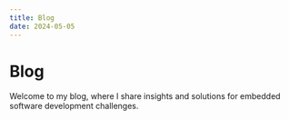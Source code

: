 ```yaml
---
title: Blog
date: 2024-05-05
---
```


# Blog

Welcome to my blog, where I share insights and solutions for embedded software development challenges.

<!-- BLOG POSTS --> 